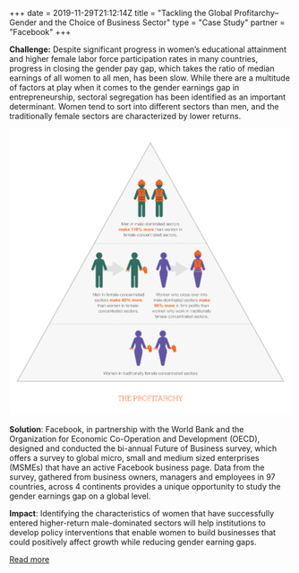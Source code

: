 +++
date = 2019-11-29T21:12:14Z
title = "Tackling the Global Profitarchy–Gender and the Choice of Business Sector"
type = "Case Study"
partner = "Facebook"
+++

**Challenge:** Despite significant progress in women’s educational attainment and higher female labor force participation rates in many countries, progress in closing the gender pay gap, which takes the ratio of median earnings of all women to all men, has been slow. While there are a multitude of factors at play when it comes to the gender earnings gap in entrepreneurship, sectoral segregation has been identified as an important determinant.  Women tend to sort into different sectors than men, and the traditionally female sectors are characterized by lower returns.

![](/gil_fb_figure1_theprofitarchy.jpg)

**Solution**: Facebook, in partnership with the World Bank and the Organization for Economic Co-Operation and Development (OECD), designed and conducted the bi-annual Future of Business survey, which offers a survey to global micro, small and medium sized enterprises (MSMEs) that have an active Facebook business page. Data from the survey, gathered from business owners, managers and employees in 97 countries, across 4 continents provides a unique opportunity to study the gender earnings gap on a global level.

**Impact**: Identifying the characteristics of women that have successfully entered higher-return male-dominated sectors will help institutions to develop policy interventions that enable women to build businesses that could positively affect growth while reducing gender earning gaps.

[Read more](https://blogs.worldbank.org/voices/tackling-global-profitarchy-gender-and-choice-business-sector)
